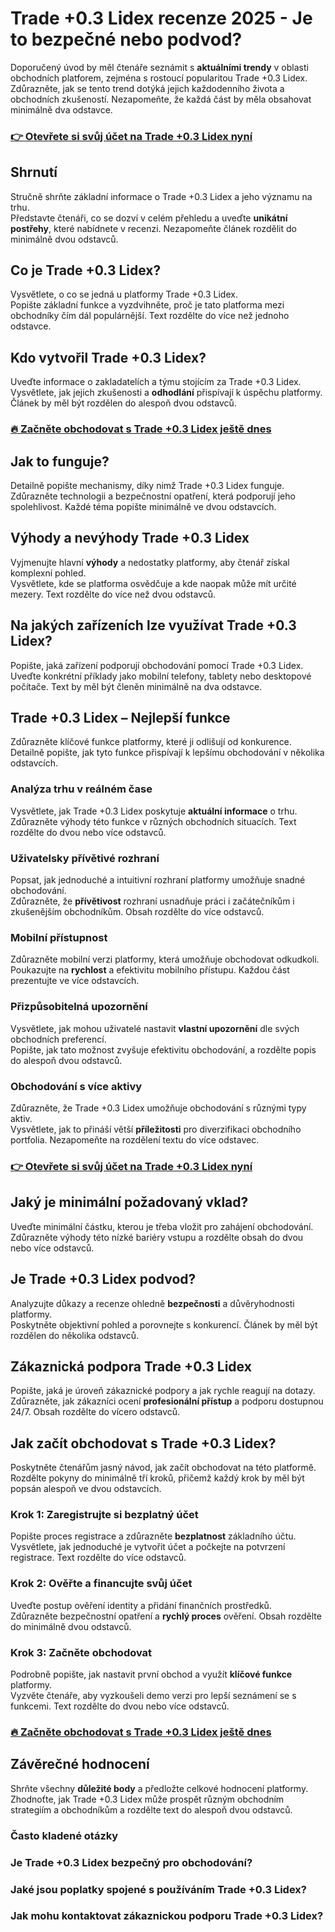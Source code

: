 # Trade +0.3 Lidex recenze 2025 - Je to bezpečné nebo podvod?
   
Doporučený úvod by měl čtenáře seznámit s **aktuálními trendy** v oblasti obchodních platforem, zejména s rostoucí popularitou Trade +0.3 Lidex.  
Zdůrazněte, jak se tento trend dotýká jejich každodenního života a obchodních zkušeností. Nezapomeňte, že každá část by měla obsahovat minimálně dva odstavce.

### [👉 Otevřete si svůj účet na Trade +0.3 Lidex nyní](https://bitwander.org/trade-+0.3-lidex/)
## Shrnutí  
Stručně shrňte základní informace o Trade +0.3 Lidex a jeho významu na trhu.  
Představte čtenáři, co se dozví v celém přehledu a uveďte **unikátní postřehy**, které nabídnete v recenzi. Nezapomeňte článek rozdělit do minimálně dvou odstavců.

## Co je Trade +0.3 Lidex?  
Vysvětlete, o co se jedná u platformy Trade +0.3 Lidex.  
Popište základní funkce a vyzdvihněte, proč je tato platforma mezi obchodníky čím dál populárnější. Text rozdělte do více než jednoho odstavce.

## Kdo vytvořil Trade +0.3 Lidex?  
Uveďte informace o zakladatelích a týmu stojícím za Trade +0.3 Lidex.  
Vysvětlete, jak jejich zkušenosti a **odhodlání** přispívají k úspěchu platformy. Článek by měl být rozdělen do alespoň dvou odstavců.

### [🔥 Začněte obchodovat s Trade +0.3 Lidex ještě dnes](https://bitwander.org/trade-+0.3-lidex/)
## Jak to funguje?  
Detailně popište mechanismy, díky nimž Trade +0.3 Lidex funguje.  
Zdůrazněte technologii a bezpečnostní opatření, která podporují jeho spolehlivost. Každé téma popište minimálně ve dvou odstavcích.

## Výhody a nevýhody Trade +0.3 Lidex  
Vyjmenujte hlavní **výhody** a nedostatky platformy, aby čtenář získal komplexní pohled.  
Vysvětlete, kde se platforma osvědčuje a kde naopak může mít určité mezery. Text rozdělte do více než dvou odstavců.

## Na jakých zařízeních lze využívat Trade +0.3 Lidex?  
Popište, jaká zařízení podporují obchodování pomocí Trade +0.3 Lidex.  
Uveďte konkrétní příklady jako mobilní telefony, tablety nebo desktopové počítače. Text by měl být členěn minimálně na dva odstavce.

## Trade +0.3 Lidex – Nejlepší funkce  
 Zdůrazněte klíčové funkce platformy, které ji odlišují od konkurence.  
 Detailně popište, jak tyto funkce přispívají k lepšímu obchodování v několika odstavcích.

### Analýza trhu v reálném čase  
Vysvětlete, jak Trade +0.3 Lidex poskytuje **aktuální informace** o trhu.  
Zdůrazněte výhody této funkce v různých obchodních situacích. Text rozdělte do dvou nebo více odstavců.

### Uživatelsky přívětivé rozhraní  
Popsat, jak jednoduché a intuitivní rozhraní platformy umožňuje snadné obchodování.  
Zdůrazněte, že **přívětivost** rozhraní usnadňuje práci i začátečníkům i zkušenějším obchodníkům. Obsah rozdělte do více odstavců.

### Mobilní přístupnost  
Zdůrazněte mobilní verzi platformy, která umožňuje obchodovat odkudkoli.  
Poukazujte na **rychlost** a efektivitu mobilního přístupu. Každou část prezentujte ve více odstavcích.

### Přizpůsobitelná upozornění  
Vysvětlete, jak mohou uživatelé nastavit **vlastní upozornění** dle svých obchodních preferencí.  
Popište, jak tato možnost zvyšuje efektivitu obchodování, a rozdělte popis do alespoň dvou odstavců.

### Obchodování s více aktivy  
Zdůrazněte, že Trade +0.3 Lidex umožňuje obchodování s různými typy aktiv.  
Vysvětlete, jak to přináší větší **příležitosti** pro diverzifikaci obchodního portfolia. Nezapomeňte na rozdělení textu do více odstavec.

### [👉 Otevřete si svůj účet na Trade +0.3 Lidex nyní](https://bitwander.org/trade-+0.3-lidex/)
## Jaký je minimální požadovaný vklad?  
Uveďte minimální částku, kterou je třeba vložit pro zahájení obchodování.  
Zdůrazněte výhody této nízké bariéry vstupu a rozdělte obsah do dvou nebo více odstavců.

## Je Trade +0.3 Lidex podvod?  
Analyzujte důkazy a recenze ohledně **bezpečnosti** a důvěryhodnosti platformy.  
Poskytněte objektivní pohled a porovnejte s konkurencí. Článek by měl být rozdělen do několika odstavců.

## Zákaznická podpora Trade +0.3 Lidex  
Popište, jaká je úroveň zákaznické podpory a jak rychle reagují na dotazy.  
Zdůrazněte, jak zákazníci ocení **profesionální přístup** a podporu dostupnou 24/7. Obsah rozdělte do vícero odstavců.

## Jak začít obchodovat s Trade +0.3 Lidex?  
Poskytněte čtenářům jasný návod, jak začít obchodovat na této platformě.  
Rozdělte pokyny do minimálně tří kroků, přičemž každý krok by měl být popsán alespoň ve dvou odstavcích.

### Krok 1: Zaregistrujte si bezplatný účet  
Popište proces registrace a zdůrazněte **bezplatnost** základního účtu.  
Vysvětlete, jak jednoduché je vytvořit účet a počkejte na potvrzení registrace. Text rozdělte do více odstavců.

### Krok 2: Ověřte a financujte svůj účet  
Uveďte postup ověření identity a přidání finančních prostředků.  
Zdůrazněte bezpečnostní opatření a **rychlý proces** ověření. Obsah rozdělte do minimálně dvou odstavců.

### Krok 3: Začněte obchodovat  
Podrobně popište, jak nastavit první obchod a využít **klíčové funkce** platformy.  
Vyzvěte čtenáře, aby vyzkoušeli demo verzi pro lepší seznámení se s funkcemi. Text rozdělte do dvou nebo více odstavců.

### [🔥 Začněte obchodovat s Trade +0.3 Lidex ještě dnes](https://bitwander.org/trade-+0.3-lidex/)
## Závěrečné hodnocení  
Shrňte všechny **důležité body** a předložte celkové hodnocení platformy.  
Zhodnoťte, jak Trade +0.3 Lidex může prospět různým obchodním strategiím a obchodníkům a rozdělte text do alespoň dvou odstavců.

### Často kladené otázky  
### Je Trade +0.3 Lidex bezpečný pro obchodování?  
### Jaké jsou poplatky spojené s používáním Trade +0.3 Lidex?  
### Jak mohu kontaktovat zákaznickou podporu Trade +0.3 Lidex?